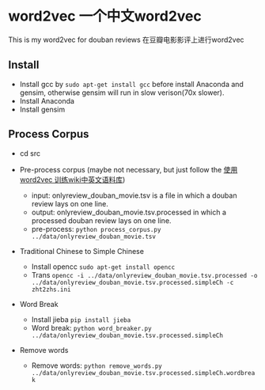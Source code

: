 # word2vec 一个中文word2vec
This is my word2vec for douban reviews
在豆瓣电影影评上进行word2vec

## Install
 - Install gcc by `sudo apt-get install gcc` before install Anaconda and gensim, otherwise gensim will run in slow verison(70x slower).
 - Install Anaconda
 - Install gensim

## Process Corpus
 - cd src
 - Pre-process corpus (maybe not necessary, but just follow the [使用 word2vec 训练wiki中英文语料库](http://www.jianshu.com/p/05800a28c5e4))
   - input: onlyreview_douban_movie.tsv is a file in which a douban review lays on one line.
   - output: onlyreview_douban_movie.tsv.processed in which a processed douban review lays on one line.
   - pre-process: `python process_corpus.py ../data/onlyreview_douban_movie.tsv`

 - Traditional Chinese to Simple Chinese
   - Install opencc `sudo apt-get install opencc`
   - Trans `opencc -i ../data/onlyreview_douban_movie.tsv.processed -o ../data/onlyreview_douban_movie.tsv.processed.simpleCh -c zht2zhs.ini`

 - Word Break
   - Install jieba `pip install jieba`
   - Word break: `python word_breaker.py ../data/onlyreview_douban_movie.tsv.processed.simpleCh`

 - Remove words
   - Remove words: `python remove_words.py ../data/onlyreview_douban_movie.tsv.processed.simpleCh.wordbreak`
